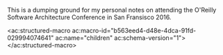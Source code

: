 
This is a dumping ground for my personal notes on attending the O'Reilly Software Architecture Conference in San Fransisco 2016.

<ac:structured-macro ac:macro-id="b563eed4-d48e-4dca-91fd-029994074641" ac:name="children" ac:schema-version="1"></ac:structured-macro>
